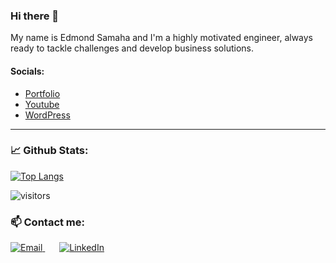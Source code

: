 ### Hi there 👋

<!--
**EdySamaha/EdySamaha** is a ✨ _special_ ✨ repository because its `README.md` (this file) appears on your GitHub profile.

Here are some ideas to get you started:

- 🔭 I’m currently working on ...
- 🌱 I’m currently learning ...
- 👯 I’m looking to collaborate on ...
- 🤔 I’m looking for help with ...
- 💬 Ask me about ...
- 📫 How to reach me: ...
- 😄 Pronouns: ...
- ⚡ Fun fact: ...
-->
<!-- Trying to trigger my Google Analytics global tag through API-->


My name is Edmond Samaha and I'm a highly motivated engineer, always ready to tackle challenges and develop business solutions.

#### Socials:
- [Portfolio](https://rebrand.ly/Edysamaha) 
- [Youtube](https://www.youtube.com/channel/UCAwbnfWVA13OI5hPbskTbMg) 
- [WordPress](https://edysamaha.wordpress.com/)

---
<!--
### My expertise:
- Web Development: <img alt="Django" src="https://img.shields.io/badge/-20663d?logo=django&logoColor=white&style=flat"/>   <img alt="Bootstrap" src="https://img.shields.io/badge/-6610E9?logo=bootstrap&logoColor=white&style=flat"/>   <img alt="Angular" src="https://img.shields.io/badge/-cf1d2f?logo=angular&logoColor=white&style=flat"/>   <img alt="Typescript" src="https://img.shields.io/badge/-1a6bc7?logo=typescript&logoColor=white&style=flat"/>   <img alt="HTML5" src="https://img.shields.io/badge/-E34F26?logo=html5&logoColor=white&style=flat"/>   <img alt="CSS3" src="https://img.shields.io/badge/-1572B6?logo=css3&logoColor=white&style=flat"/>
- Networks: <img alt="Python" src="https://img.shields.io/badge/Python-3776AB?logo=python&logoColor=white&style=flat"/>   <img alt="Terminal" src="https://img.shields.io/badge/Bash-adadad?logo=linux&logoColor=white&style&style=for-the-badge"/>
- Data manipulation and Machine learning: <img alt="Google Colab" src="https://img.shields.io/badge/Google%20Colab-fcad03?logo=jupyter&logoColor=white&style&style=for-the-badge"/>
- Database: <img alt="SQLite" src="https://img.shields.io/badge/-1f5491?logo=sqlite&logoColor=white&style&style=for-the-badge"/>   <img alt="MySql" src="https://img.shields.io/badge/-ed8032?logo=mysql&logoColor=white&style&style=for-the-badge"/>   <img alt="MongoDB" src="https://img.shields.io/badge/-23a63d?logo=mongodb&logoColor=white&style&style=for-the-badge"/>
-->

### 📈 Github Stats:
[![Top Langs](https://github-readme-stats.vercel.app/api/top-langs/?username=EdySamaha&layout=compact&langs_count=10&theme=default&hide=CSS&card_width=460)](https://github.com/EdySamaha)

![visitors](https://visitor-badge.glitch.me/badge?page_id=EdySamaha)

### 📫 Contact me:
<p>
  <a style="margin-right:3%" href="mailto:samaha.edy@hotmail.com?subject=Referred from Github page">
    <img alt="Email" src="https://img.shields.io/badge/Email-f24b30?logo=gmail&logoColor=white&style&style=for-the-badge" />
  </a> &nbsp
    <a href="https://www.linkedin.com/in/edmond-samaha/">
    <img alt="LinkedIn" src="https://img.shields.io/badge/Linkedin-0077B5?logo=LinkedIn&logoColor=white&style&style=for-the-badge" />
  </a>
 </p>

